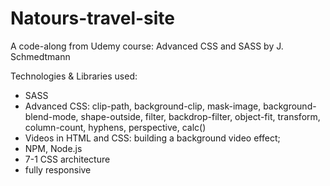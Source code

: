 # Natours-travel-site
A code-along from Udemy course: Advanced CSS and SASS by J. Schmedtmann

Technologies & Libraries used:
- SASS
- Advanced CSS: 
  clip-path, background-clip, mask-image, background-blend-mode, 
  shape-outside, filter, backdrop-filter, object-fit, transform, 
  column-count, hyphens, perspective, calc()
- Videos in HTML and CSS: building a background video effect;
- NPM, Node.js
- 7-1 CSS architecture
- fully responsive


